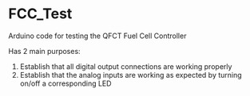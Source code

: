 # FCC_Test
Arduino code for testing the QFCT Fuel Cell Controller

Has 2 main purposes:
1. Establish that all digital output connections are working properly
2. Establish that the analog inputs are working as expected by turning on/off a corresponding LED
